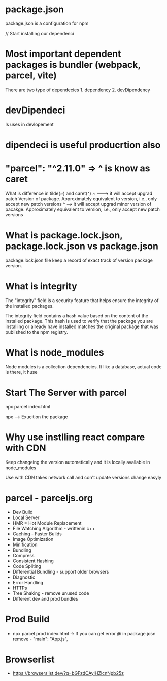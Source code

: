 
# package.json 
package.json is a configuration for npm

// Start installing our dependenci

# Most important dependent packages is bundler (webpack, parcel, vite) 

There are two type of dependecies 1. dependency 2. devDipendency

# devDipendeci
 Is uses in devlopement 

# dipendeci is useful producrtion also

#  "parcel": "^2.11.0"  => ^ is know as caret 
What is difference in tilde(~) and caret(^)
~ ---> it will accept upgrad patch Version of package. Approximately equivalent to version, i.e., only accept new patch versions
^ --> it will accept upgrad minor version of pacakge. Approximately equivalent to version, i.e., only accept new patch versions 


# What is package.lock.json,  package.lock.json vs package.json
package.lock.json file keep a record  of exact track of version package version.


# What is integrity
The "integrity" field is a security feature that helps ensure the integrity of the installed packages.

The integrity field contains a hash value based on the content of the installed package. This hash is used to verify that the package you are installing or already have installed matches the original package that was published to the npm registry.

# What is node_modules 
Node modules is a collection dependencies. It like a database, actual code is there, it huse


# Start The Server with parcel
npx parcel index.html

npx --> Exucition the package

# Why use instlling react compare with CDN
Keep changeing the version autometically and it is locally available in node_modules 

Use with CDN takes network call and con't update versions change easyly

 
# parcel  -  parceljs.org
- Dev Build
- Local Server
- HMR = Hot Module Replacement
- File Watching Algorithm - writtenin c++
- Caching - Faster Builds
- Image Optimization 
- Minification 
- Bundling
- Compress
- Consistent Hashing
- Code Spliting
- Differential Bundling - support older browsers
- Diagnostic
- Error Handling
- HTTPs
- Tree Shaking - remove unused code 
- Different dev and prod bundles


# Prod Build
- npx parcel prod index.html  -> If you can get error @ in package.josn remove -  "main": "App.js",


# Browserlist
- https://browserslist.dev/?q=bGFzdCAyIHZlcnNpb25z










